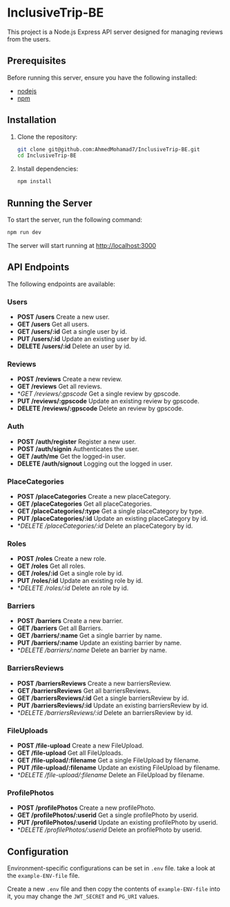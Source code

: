 # InclusiveTrip-BE


This project is a Node.js Express API server designed for managing reviews from the users.

## Prerequisites

Before running this server, ensure you have the following installed:

- [nodejs](https://nodejs.org/)
- [npm](https://www.npmjs.com/)

## Installation

1. Clone the repository:

   ```bash
   git clone git@github.com:AhmedMohamad7/InclusiveTrip-BE.git
   cd InclusiveTrip-BE
   ```

2. Install dependencies:

   ```bash
   npm install
   ```

## Running the Server

To start the server, run the following command:

```bash
npm run dev
```

The server will start running at [http://localhost:3000](http://localhost:3000)


## API Endpoints

The following endpoints are available:

### Users

- **POST /users** Create a new user.
- **GET /users** Get all users.
- **GET /users/:id** Get a single user by id.
- **PUT /users/:id** Update an existing user by id.
- **DELETE /users/:id** Delete an user by id.

### Reviews

- **POST /reviews** Create a new review.
- **GET /reviews** Get all reviews.
- **GET /reviews/:gpscode* Get a single review by gpscode.
- **PUT /reviews/:gpscode** Update an existing review by gpscode.
- **DELETE /reviews/:gpscode** Delete an review by gpscode.

### Auth

- **POST /auth/register** Register a new user.
- **POST /auth/signin** Authenticates the user.
- **GET /auth/me** Get the logged-in user.
- **DELETE /auth/signout** Logging out the logged in user.


### PlaceCategories

- **POST /placeCategories** Create a new placeCategory.
- **GET /placeCategories** Get all placeCategories.
- **GET /placeCategories/:type** Get a single placeCategory by type.
- **PUT /placeCategories/:id** Update an existing placeCategory by id.
- **DELETE /placeCategories/:id* Delete an placeCategory by id.


### Roles

- **POST /roles** Create a new role.
- **GET /roles** Get all roles.
- **GET /roles/:id** Get a single role by id.
- **PUT /roles/:id** Update an existing role by id.
- **DELETE /roles/:id* Delete an role by id.


### Barriers

- **POST /barriers** Create a new barrier.
- **GET /barriers** Get all Barriers.
- **GET /barriers/:name** Get a single barrier by name.
- **PUT /barriers/:name** Update an existing barrier by name.
- **DELETE /barriers/:name* Delete an barrier by name.


### BarriersReviews

- **POST /barriersReviews** Create a new barriersReview.
- **GET /barriersReviews** Get all barriersReviews.
- **GET /barriersReviews/:id** Get a single barriersReview by id.
- **PUT /barriersReviews/:id** Update an existing barriersReview by id.
- **DELETE /barriersReviews/:id* Delete an barriersReview by id.


### FileUploads

- **POST /file-upload** Create a new FileUpload.
- **GET /file-upload** Get all FileUploads.
- **GET /file-upload/:filename** Get a single FileUpload by filename.
- **PUT /file-upload/:filename** Update an existing FileUpload by filename.
- **DELETE /file-upload/:filename* Delete an FileUpload by filename.


### ProfilePhotos

- **POST /profilePhotos** Create a new profilePhoto.
- **GET /profilePhotos/:userid** Get a single profilePhoto by userid.
- **PUT /profilePhotos/:userid** Update an existing profilePhoto by userid.
- **DELETE /profilePhotos/:userid* Delete an profilePhoto by userid.





## Configuration

Environment-specific configurations can be set in `.env` file. take a look at the `example-ENV-file` file.

Create a new `.env` file and then copy the contents of `example-ENV-file` into it, you may change the `JWT_SECRET` and `PG_URI` values.